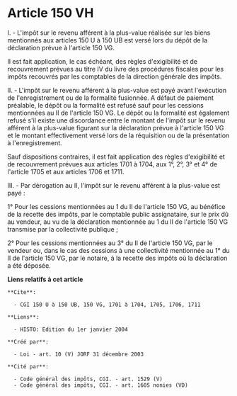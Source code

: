 # Article 150 VH

I. - L'impôt sur le revenu afférent à la plus-value réalisée sur les biens mentionnés aux articles 150 U à 150 UB est versé
lors du dépôt de la déclaration prévue à l'article 150 VG.

Il est fait application, le cas échéant, des règles d'exigibilité et de recouvrement prévues au titre IV du livre des
procédures fiscales pour les impôts recouvrés par les comptables de la direction générale des impôts.

II. - L'impôt sur le revenu afférent à la plus-value est payé avant l'exécution de l'enregistrement ou de la formalité
fusionnée. A défaut de paiement préalable, le dépôt ou la formalité est refusé sauf pour les cessions mentionnées au II de
l'article 150 VG. Le dépôt ou la formalité est également refusé s'il existe une discordance entre le montant de l'impôt sur
le revenu afférent à la plus-value figurant sur la déclaration prévue à l'article 150 VG et le montant effectivement versé
lors de la réquisition ou de la présentation à l'enregistrement.

Sauf dispositions contraires, il est fait application des règles d'exigibilité et de recouvrement prévues aux articles 1701 à
1704, aux 1°, 2°, 3° et 4° de l'article 1705 et aux articles 1706 et 1711.

III. - Par dérogation au II, l'impôt sur le revenu afférent à la plus-value est payé :

1° Pour les cessions mentionnées au 1 du II de l'article 150 VG, au bénéfice de la recette des impôts, par le comptable
public assignataire, sur le prix dû au vendeur, au vu de la déclaration mentionnée au 1 du II de l'article 150 VG transmise
par la collectivité publique ;

2° Pour les cessions mentionnées au 3° du II de l'article 150 VG, par le vendeur ou, dans le cas des cessions à une
collectivité mentionnée au 1° du II de l'article 150 VG, par le notaire, à la recette des impôts où la déclaration a été
déposée.

**Liens relatifs à cet article**

	**Cite**:

	  - CGI 150 U à 150 UB, 150 VG, 1701 à 1704, 1705, 1706, 1711

	**Liens**:

	  - HISTO: Edition du 1er janvier 2004

	**Créé par**:

	  - Loi - art. 10 (V) JORF 31 décembre 2003

	**Cité par**:

	  - Code général des impôts, CGI. - art. 1529 (V)
	  - Code général des impôts, CGI. - art. 1605 nonies (VD)
